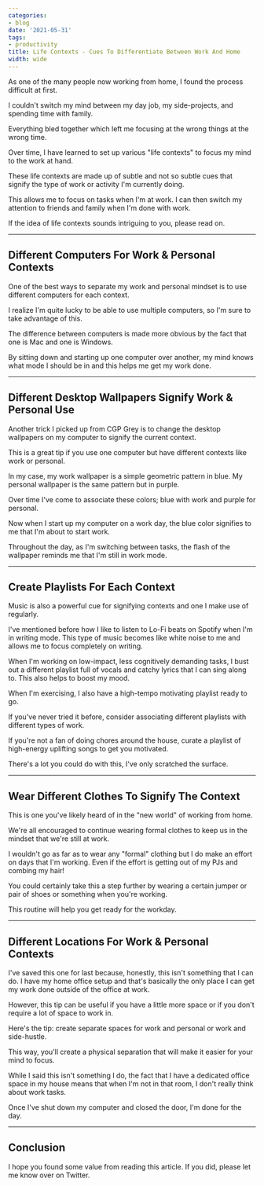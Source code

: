 ```yaml
---
categories:
- blog
date: '2021-05-31'
tags:
- productivity
title: Life Contexts - Cues To Differentiate Between Work And Home
width: wide
---
```


As one of the many people now working from home, I found the process difficult at first.

I couldn't switch my mind between my day job, my side-projects, and spending time with family. 

Everything bled together which left me focusing at the wrong things at the wrong time.

Over time, I have learned to set up various "life contexts" to focus my mind to the work at hand.

These life contexts are made up of subtle and not so subtle cues that signify the type of work or activity I'm currently doing. 

This allows me to focus on tasks when I'm at work. I can then switch my attention to friends and family when I'm done with work.

If the idea of life contexts sounds intriguing to you, please read on.

---

## Different Computers For Work & Personal Contexts

One of the best ways to separate my work and personal mindset is to use different computers for each context. 

I realize I'm quite lucky to be able to use multiple computers, so I'm sure to take advantage of this.

The difference between computers is made more obvious by the fact that one is Mac and one is Windows.

By sitting down and starting up one computer over another, my mind knows what mode I should be in and this helps me get my work done.

---

## Different Desktop Wallpapers Signify Work & Personal Use

Another trick I picked up from CGP Grey is to change the desktop wallpapers on my computer to signify the current context.

This is a great tip if you use one computer but have different contexts like work or personal.

In my case, my work wallpaper is a simple geometric pattern in blue. My personal wallpaper is the same pattern but in purple. 

Over time I've come to associate these colors; blue with work and purple for personal.

Now when I start up my computer on a work day, the blue color signifies to me that I'm about to start work.

Throughout the day, as I'm switching between tasks, the flash of the wallpaper reminds me that I'm still in work mode.

---

## Create Playlists For Each Context

Music is also a powerful cue for signifying contexts and one I make use of regularly.

I've mentioned before how I like to listen to Lo-Fi beats on Spotify when I'm in writing mode. This type of music becomes like white noise to me and allows me to focus completely on writing.

When I'm working on low-impact, less cognitively demanding tasks, I bust out a different playlist full of vocals and catchy lyrics that I can sing along to. This also helps to boost my mood.

When I'm exercising, I also have a high-tempo motivating playlist ready to go.

If you've never tried it before, consider associating different playlists with different types of work. 

If you're not a fan of doing chores around the house, curate a playlist of high-energy uplifting songs to get you motivated.

There's a lot you could do with this, I've only scratched the surface. 

---

## Wear Different Clothes To Signify The Context

This is one you've likely heard of in the "new world" of working from home.

We're all encouraged to continue wearing formal clothes to keep us in the mindset that we're still at work.

I wouldn't go as far as to wear any "formal" clothing but I do make an effort on days that I'm working. Even if the effort is getting out of my PJs and combing my hair!

You could certainly take this a step further by wearing a certain jumper or pair of shoes or something when you're working. 

This routine will help you get ready for the workday.

---

## Different Locations For Work & Personal Contexts

I've saved this one for last because, honestly, this isn't something that I can do. I have my home office setup and that's basically the only place I can get my work done outside of the office at work.

However, this tip can be useful if you have a little more space or if you don't require a lot of space to work in.

Here's the tip: create separate spaces for work and personal or work and side-hustle.

This way, you'll create a physical separation that will make it easier for your mind to focus.

While I said this isn't something I do, the fact that I have a dedicated office space in my house means that when I'm not in that room, I don't really think about work tasks. 

Once I've shut down my computer and closed the door, I'm done for the day.

---

## Conclusion

I hope you found some value from reading this article. If you did, please let me know over on Twitter.